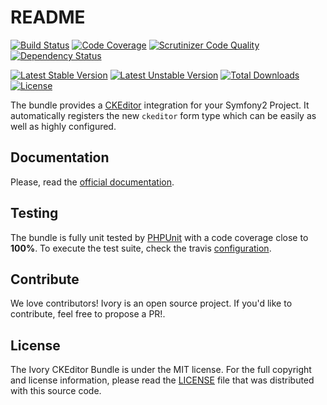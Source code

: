 # README

[![Build Status](https://travis-ci.org/egeloen/IvoryCKEditorBundle.svg?branch=master)](http://travis-ci.org/egeloen/IvoryCKEditorBundle)
[![Code Coverage](https://scrutinizer-ci.com/g/egeloen/IvoryCKEditorBundle/badges/coverage.png?b=master)](https://scrutinizer-ci.com/g/egeloen/IvoryCKEditorBundle/?branch=master)
[![Scrutinizer Code Quality](https://scrutinizer-ci.com/g/egeloen/IvoryCKEditorBundle/badges/quality-score.png?b=master)](https://scrutinizer-ci.com/g/egeloen/IvoryCKEditorBundle/?branch=master)
[![Dependency Status](http://www.versioneye.com/php/egeloen:ckeditor-bundle/badge.svg)](http://www.versioneye.com/php/egeloen:ckeditor-bundle)

[![Latest Stable Version](https://poser.pugx.org/egeloen/ckeditor-bundle/v/stable.svg)](https://packagist.org/packages/egeloen/ckeditor-bundle)
[![Latest Unstable Version](https://poser.pugx.org/egeloen/ckeditor-bundle/v/unstable.svg)](https://packagist.org/packages/egeloen/ckeditor-bundle)
[![Total Downloads](https://poser.pugx.org/egeloen/ckeditor-bundle/downloads.svg)](https://packagist.org/packages/egeloen/ckeditor-bundle)
[![License](https://poser.pugx.org/egeloen/ckeditor-bundle/license.svg)](https://packagist.org/packages/egeloen/ckeditor-bundle)

The bundle provides a [CKEditor](http://ckeditor.com/) integration for your Symfony2 Project. It automatically registers
the new `ckeditor` form type which can be easily as well as highly configured.

## Documentation

Please, read the [official documentation](http://symfony.com/doc/master/bundles/IvoryCKEditorBundle/index.html).

## Testing

The bundle is fully unit tested by [PHPUnit](http://www.phpunit.de/) with a code coverage close to **100%**. To
execute the test suite, check the travis [configuration](/.travis.yml).

## Contribute

We love contributors! Ivory is an open source project. If you'd like to contribute, feel free to propose a PR!.

## License

The Ivory CKEditor Bundle is under the MIT license. For the full copyright and license information, please read the
[LICENSE](/LICENSE) file that was distributed with this source code.

